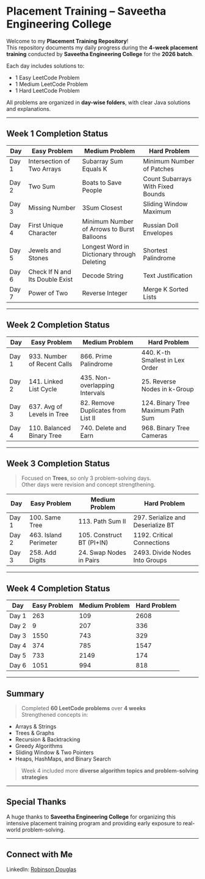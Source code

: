 # Placement Training – Saveetha Engineering College

Welcome to my **Placement Training Repository**!  
This repository documents my daily progress during the **4-week placement training** conducted by **Saveetha Engineering College** for the **2026 batch**.

Each day includes solutions to:

*  1 Easy LeetCode Problem  
*  1 Medium LeetCode Problem  
*  1 Hard LeetCode Problem

All problems are organized in **day-wise folders**, with clear Java solutions and explanations.

---

## Week 1 Completion Status

| Day   | Easy Problem                    | Medium Problem                              | Hard Problem                      |
| ----- | ------------------------------- | ------------------------------------------- | --------------------------------- |
| Day 1 | Intersection of Two Arrays      | Subarray Sum Equals K                       | Minimum Number of Patches         |
| Day 2 | Two Sum                         | Boats to Save People                        | Count Subarrays With Fixed Bounds |
| Day 3 | Missing Number                  | 3Sum Closest                                | Sliding Window Maximum            |
| Day 4 | First Unique Character          | Minimum Number of Arrows to Burst Balloons  | Russian Doll Envelopes            |
| Day 5 | Jewels and Stones               | Longest Word in Dictionary through Deleting | Shortest Palindrome               |
| Day 6 | Check If N and Its Double Exist | Decode String                               | Text Justification                |
| Day 7 | Power of Two                    | Reverse Integer                             | Merge K Sorted Lists              |

---

## Week 2 Completion Status

| Day   | Easy Problem                | Medium Problem                     | Hard Problem                      |
| ----- | --------------------------- | ---------------------------------- | --------------------------------- |
| Day 1 | 933. Number of Recent Calls | 866. Prime Palindrome              | 440. K-th Smallest in Lex Order   |
| Day 2 | 141. Linked List Cycle      | 435. Non-overlapping Intervals     | 25. Reverse Nodes in k-Group      |
| Day 3 | 637. Avg of Levels in Tree  | 82. Remove Duplicates from List II | 124. Binary Tree Maximum Path Sum |
| Day 4 | 110. Balanced Binary Tree   | 740. Delete and Earn               | 968. Binary Tree Cameras          |

---

## Week 3 Completion Status

>  Focused on **Trees**, so only 3 problem-solving days.  
>  Other days were revision and concept strengthening.

| Day   | Easy Problem          | Medium Problem           | Hard Problem                      |
| ----- | --------------------- | ------------------------ | --------------------------------- |
| Day 1 | 100. Same Tree        | 113. Path Sum II         | 297. Serialize and Deserialize BT |
| Day 2 | 463. Island Perimeter | 105. Construct BT (PI+IN) | 1192. Critical Connections        |
| Day 3 | 258. Add Digits       | 24. Swap Nodes in Pairs  | 2493. Divide Nodes Into Groups    |

---

## Week 4 Completion Status

| Day   | Easy Problem | Medium Problem | Hard Problem           |
| ----- | ------------ | -------------- | ---------------------- |
| Day 1 | 263          | 109            | 2608                   |
| Day 2 | 9            | 207            | 336                    |
| Day 3 | 1550         | 743            | 329                    |
| Day 4 | 374          | 785            | 1547                   |
| Day 5 | 733          | 2149           | 174                    |
| Day 6 | 1051         | 994            | 818                    |

---

## Summary

>  Completed **60 LeetCode problems** over **4 weeks**  
>  Strengthened concepts in:
- Arrays & Strings  
- Trees & Graphs  
- Recursion & Backtracking  
- Greedy Algorithms  
- Sliding Window & Two Pointers  
- Heaps, HashMaps, and Binary Search  
> Week 4 included more **diverse algorithm topics and problem-solving strategies**

---

## Special Thanks

A huge thanks to **Saveetha Engineering College** for organizing this intensive placement training program and providing early exposure to real-world problem-solving.

---

## Connect with Me

LinkedIn: [Robinson Douglas](https://www.linkedin.com/in/robinson02072004/)
